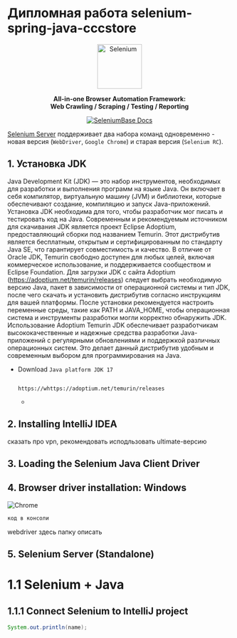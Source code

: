 # Дипломная работа selenium-spring-java-cccstore

<p align="center"><a href="https://selenium.dev"><img src="https://selenium.dev/images/selenium_logo_square_green.png" width="100" alt="Selenium"/></a></p>

<p align="center"><b>All-in-one Browser Automation Framework:<br />Web Crawling / Scraping / Testing / Reporting</b></p>

<p align="center"><a href="https://www.selenium.dev/"><img src="https://img.shields.io/badge/docs-selenium.dev-11BBAA.svg" alt="SeleniumBase Docs"/></a></p>

[Selenium Server](https://www.selenium.dev/downloads/) поддерживает два набора команд одновременно - новая версия (`WebDriver`, `Google Chrome`) и старая версия (`Selenium RC`).

## 1. Установка JDK
Java Development Kit (JDK) — это набор инструментов, необходимых для разработки и выполнения программ на языке Java. Он включает в себя компилятор, виртуальную машину (JVM) и библиотеки, которые обеспечивают создание, компиляцию и запуск Java-приложений. Установка JDK необходима для того, чтобы разработчик мог писать и тестировать код на Java.
Современным и рекомендуемым источником для скачивания JDK является проект Eclipse Adoptium, предоставляющий сборки под названием Temurin. Этот дистрибутив является бесплатным, открытым и сертифицированным по стандарту Java SE, что гарантирует совместимость и качество. В отличие от Oracle JDK, Temurin свободно доступен для любых целей, включая коммерческое использование, и поддерживается сообществом и Eclipse Foundation.
Для загрузки JDK с сайта Adoptium (https://adoptium.net/temurin/releases) следует выбрать необходимую версию Java, пакет в зависимости от операционной системы и тип JDK, после чего скачать и установить дистрибутив согласно инструкциям для вашей платформы. После установки рекомендуется настроить переменные среды, такие как PATH и JAVA_HOME, чтобы операционная система и инструменты разработки могли корректно обнаружить JDK.
Использование Adoptium Temurin JDK обеспечивает разработчикам высококачественные и надежные средства разработки Java-приложений с регулярными обновлениями и поддержкой различных операционных систем. Это делает данный дистрибутив удобным и современным выбором для программирования на Java.
* Download `Java platform JDK 17`
  ```
  
  https://whttps://adoptium.net/temurin/releases
  ```
   * 

## 2. Installing IntelliJ IDEA
 сказать про vpn, рекомендовать исподльзовать ultimate-версию

 ## 3. Loading the Selenium Java Client Driver

 ## 4. Browser driver installation: Windows
 ![Chrome](https://raw.githubusercontent.com/alrra/browser-logos/main/src/chrome/chrome_24x24.png)

```bash
код в консоли
```
webdriver здесь папку описать

## 5. Selenium Server (Standalone)

# 1.1 Selenium + Java
## 1.1.1 Connect Selenium to IntelliJ project
```java
System.out.println(name);
```
